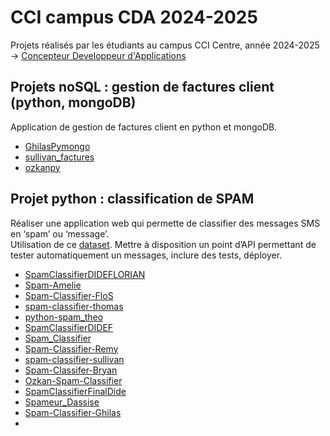 # CCI campus CDA 2024-2025

Projets réalisés par les étudiants au campus CCI Centre, année 2024-2025
-> [Concepteur Developpeur d'Applications](https://www.campus-centre.fr/formation/concepteur-developpeur-dapplications/)

## Projets noSQL : gestion de factures client (python, mongoDB)
Application de gestion de factures client en python et mongoDB.
- [GhilasPymongo](https://github.com/CCI-CDA/GhilasPymongo)
- [sullivan_factures](https://github.com/CCI-CDA/sullivan_factures)
- [ozkanpy](https://github.com/CCI-CDA/ozkanpy)

## Projet python : classification de SPAM
Réaliser une application web qui permette de classifier des messages SMS en ‘spam’ ou ‘message’.  
Utilisation de ce [dataset](https://github.com/remijul/dataset/blob/master/SMSSpamCollection).
Mettre à disposition un point d’API permettant de tester automatiquement un messages, inclure des tests, déployer.
- [SpamClassifierDIDEFLORIAN](https://github.com/CCI-CDA/SpamClassifierDIDEFLORIAN)
- [Spam-Amelie](https://github.com/CCI-CDA/Spam-Amelie)
- [Spam-Classifier-FloS](https://github.com/CCI-CDA/Spam-Classifier-FloS)
- [spam-classifier-thomas](https://github.com/CCI-CDA/spam-classifier-thomas)
- [python-spam_theo](https://github.com/CCI-CDA/python-spam_theo)
- [SpamClassifierDIDEF](https://github.com/CCI-CDA/SpamClassifierDIDEF)
- [Spam_Classifier](https://github.com/CCI-CDA/Spam_Classifier)
- [Spam-Classifier-Remy](https://github.com/CCI-CDA/Spam-Classifier-Remy)
- [spam-classifier-sullivan](https://github.com/CCI-CDA/spam-classifier-sullivan)
- [Spam-Classifer-Bryan](https://github.com/CCI-CDA/Spam-Classifer-Bryan)
- [Ozkan-Spam-Classifier](https://github.com/CCI-CDA/Ozkan-Spam-Classifier)
- [SpamClassifierFinalDide](https://github.com/CCI-CDA/SpamClassifierFinalDide)
- [Spameur_Dassise](https://github.com/CCI-CDA/Spameur_Dassise)
- [Spam-Classifier-Ghilas](https://github.com/CCI-CDA/Spam-Classifier-Ghilas)
- 
